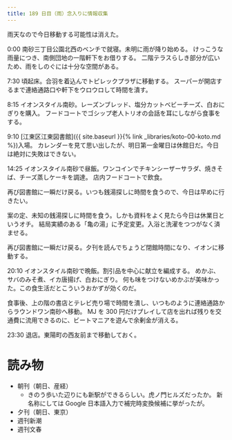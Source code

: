 ```yaml
---
title: 189 日目（雨）念入りに情報収集
---
```


雨天なので今日移動する可能性は消えた。

0:00 南砂三丁目公園北西のベンチで就寝。未明に雨が降り始める。
けっこうな雨量につき、南側団地の一階軒下をお借りする。
二階テラスらしき部分が広いため、雨をしのぐには十分な空間がある。

7:30 頃起床。合羽を着込んでトピレックプラザに移動する。
スーパーが開店するまで連絡通路口や軒下をウロウロして時間を潰す。

8:15 イオンスタイル南砂。レーズンブレッド、塩分カットベビーチーズ、白おにぎりを購入。
フードコートでゴシップ老人トリオの会話を耳にしながら食事をする。

9:10 [江東区江東図書館]({{ site.baseurl }}{% link _libraries/koto-00-koto.md %})入場。
カレンダーを見て思い出したが、明日第一金曜日は休館日だ。今日は絶対に失敗はできない。

14:25 イオンスタイル南砂で昼飯。ワンコインでチキンシーザーサラダ、焼きそば、チーズ蒸しケーキを調達。
店内フードコートで飲食。

再び図書館に一瞬だけ戻る。いつも銭湯探しに時間を食うので、今日は早めに行きたい。

案の定、未知の銭湯探しに時間を食う。しかも資料をよく見たら今日は休業日というオチ。
結局実績のある「亀の湯」に予定変更。入浴と洗濯をつつがなく済ませる。

再び図書館に一瞬だけ戻る。夕刊を読んでちょうど閉館時間になり、イオンに移動する。

20:10 イオンスタイル南砂で晩飯。割引品を中心に献立を編成する。
めかぶ、サバのみそ煮、イカ唐揚げ、白おにぎり。
何も味をつけないめかぶが美味かった。この食生活だとこういうおかずが効くのだ。

食事後、上の階の書店とテレビ売り場で時間を潰し、いつものように連絡通路からラウンドワン南砂へ移動。
MJ を 300 円だけプレイして店を出れば残りを交通費に流用できるのに、ビートマニアを遊んで余剰金が消える。

23:30 退店。東陽町の西友前まで移動しておく。

# 読み物

* 朝刊（朝日、産経）
  * きのう歩いた辺りにも新駅ができるらしい。虎ノ門ヒルズだったか。
    新名称にしては Google 日本語入力で補完時変換候補に挙がったが。
* 夕刊（朝日、東京）
* 週刊新潮
* 週刊文春
